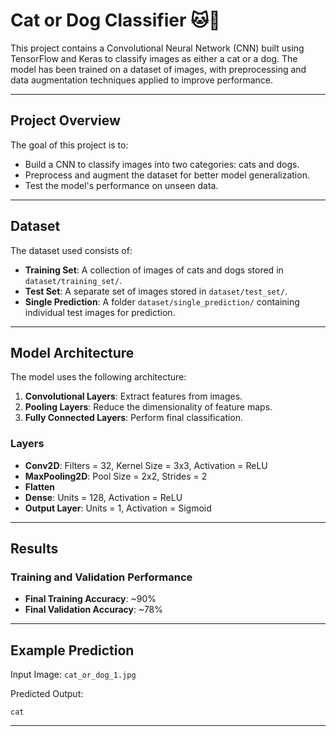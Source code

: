 
# Cat or Dog Classifier 🐱🐶

This project contains a Convolutional Neural Network (CNN) built using TensorFlow and Keras to classify images as either a cat or a dog. The model has been trained on a dataset of images, with preprocessing and data augmentation techniques applied to improve performance.

---

## Project Overview

The goal of this project is to:
- Build a CNN to classify images into two categories: cats and dogs.
- Preprocess and augment the dataset for better model generalization.
- Test the model's performance on unseen data.

---

## Dataset

The dataset used consists of:
- **Training Set**: A collection of images of cats and dogs stored in `dataset/training_set/`.
- **Test Set**: A separate set of images stored in `dataset/test_set/`.
- **Single Prediction**: A folder `dataset/single_prediction/` containing individual test images for prediction.

---

## Model Architecture

The model uses the following architecture:
1. **Convolutional Layers**: Extract features from images.
2. **Pooling Layers**: Reduce the dimensionality of feature maps.
3. **Fully Connected Layers**: Perform final classification.

### Layers
- **Conv2D**: Filters = 32, Kernel Size = 3x3, Activation = ReLU
- **MaxPooling2D**: Pool Size = 2x2, Strides = 2
- **Flatten**
- **Dense**: Units = 128, Activation = ReLU
- **Output Layer**: Units = 1, Activation = Sigmoid

---

## Results

### Training and Validation Performance
- **Final Training Accuracy**: ~90%
- **Final Validation Accuracy**: ~78%

---

## Example Prediction

Input Image:
`cat_or_dog_1.jpg`

Predicted Output:
```
cat
```

---

```

